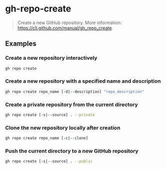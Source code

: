 # gh-repo-create

> Create a new GitHub repository. More information: <https://cli.github.com/manual/gh_repo_create>.

## Examples

### Create a new repository interactively

```bash
gh repo create
```

### Create a new repository with a specified name and description

```bash
gh repo create repo_name [-d|--description] "repo_description"
```

### Create a private repository from the current directory

```bash
gh repo create [-s|--source] . --private
```

### Clone the new repository locally after creation

```bash
gh repo create repo_name [-c|--clone]
```

### Push the current directory to a new GitHub repository

```bash
gh repo create [-s|--source] . --public
```
